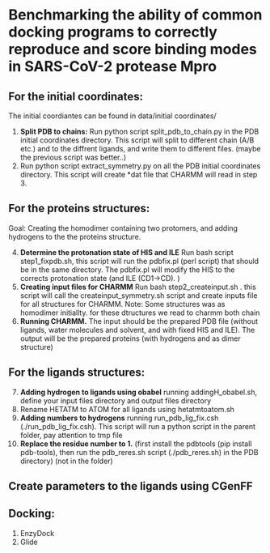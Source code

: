 # Benchmarking the ability of common docking programs to correctly reproduce and score binding modes in SARS-CoV-2 protease Mpro

## For the initial coordinates:  
The initial coordiantes can be found in data/initial coordinates/

1.	**Split PDB to chains:** Run python script split_pdb_to_chain.py in the PDB initial coordinates directory. This script will split to different chain (A/B etc.) and to the diffrent ligands, and write them to different files. (maybe the previous script was better..) 
2.	Run python script extract_symmetry.py on all the PDB initial coordinates directory. This script will create *dat file that CHARMM will read in step 3.

## For the proteins structures:  
Goal: Creating the homodimer containing two protomers, and adding hydrogens to the the proteins structure. 

4.	 **Determine the protonation state of HIS and ILE** Run bash script step1_fixpdb.sh, this script will run the pdbfix.pl (perl script) that should be in the same directory. The pdbfix.pl will modify the HIS to the corrects protonation state (and ILE (CD1->CD). )
5.	 **Creating input files for CHARMM** Run bash step2_createinput.sh . this script will call the createinput_symmetry.sh script and create inputs file for all structures for CHARMM. 
 Note: Some structures was as homodimer initiallty. for these dtructures we read to charmm both chain
7.	 **Running CHARMM.** The input should be the prepared PDB file (without ligands, water molecules and solvent, and with fixed HIS and ILE). The output will be the prepared proteins (with hydrogens and as dimer structure) 
	 
## For the ligands structures:  
7. **Adding hydrogen to ligands using obabel** running addingH_obabel.sh, define your input files directory and output files directory
8. Rename HETATM to ATOM for all ligands using hetatmtoatom.sh
9. **Adding numbers to hydrogens** running run_pdb_lig_fix.csh (./run_pdb_lig_fix.csh). This script will run a python script in the parent folder, pay attention to tmp file 
10. **Replace the residue number to 1.** (first install the pdbtools (pip install pdb-tools), then run the pdb_reres.sh script (./pdb_reres.sh) in the PDB directory) (not in the folder)

## Create parameters to the ligands using CGenFF


## Docking:
1. EnzyDock
2. Glide
